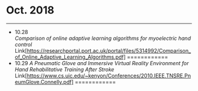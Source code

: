 # Oct. 2018
------------
- 10.28  
*Comparison of online adaptive learning algorithms for myoelectric hand control*
Link[https://researchportal.port.ac.uk/portal/files/5314992/Comparison_of_Online_Adaptive_Learning_Algorithms.pdf]
============
- 10.29
*A Pneumatic Glove and Immersive Virtual Reality Environment for Hand Rehabilitative Training After Stroke*
Link[https://www.cs.uic.edu/~kenyon/Conferences/2010.IEEE.TNSRE.PneumGlove.Connelly.pdf]
============
